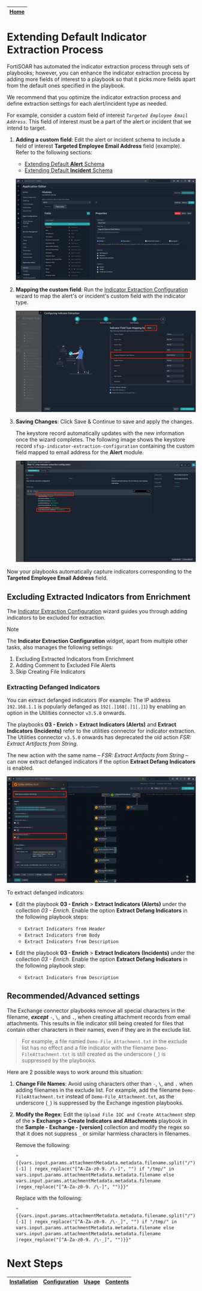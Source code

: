 | [Home](../README.md) |
|----------------------|

# Extending Default Indicator Extraction Process

FortiSOAR has automated the indicator extraction process through sets of playbooks; however, you can enhance the indicator extraction process by adding more fields of interest to a playbook so that it picks more fields apart from the default ones specified in the playbook.

We recommend that you optimize the indicator extraction process and define extraction settings for each alert/incident type as needed.

For example, consider a custom field of interest *`Targeted Employee Email Address`*. This field of interest must be a part of the alert or incident that we intend to target.

1. **Adding a custom field**: Edit the alert or incident schema to include a field of interest **Targeted Employee Email Address** field (example). Refer to the following sections:

    - [Extending Default **Alert** Schema](./extending-default-alert-schema.md)
    - [Extending Default **Incident** Schema](./extending-default-incident-schema.md)

    ![Adding a custom field](./res/application-editor-add-fields.png)

2. **Mapping the custom field**: Run the [Indicator Extraction Configuration](https://github.com/fortinet-fortisoar/widget-indicator-extraction-configuration/blob/release/1.0.0/docs/usage.md#edit-configuration-settings) wizard to map the alert's or incident's custom field with the indicator type.

    ![Adding a custom field](./res/indicator-field-type-mapping.png)

3. **Saving Changes**: Click Save & Continue to save and apply the changes.

    The keystore record automatically updates with the new information once the wizard completes. The following image shows the keystore record `sfsp-indicator-extraction-configuration` containing the custom field mapped to email address for the **Alert** module.

    ![](./res/custom-field-keystore-record.png)

Now your playbooks automatically capture indicators corresponding to the **Targeted Employee Email Address** field.

## Excluding Extracted Indicators from Enrichment

The [Indicator Extraction Configuration](https://github.com/fortinet-fortisoar/widget-indicator-extraction-configuration/blob/release/1.0.0/docs/usage.md#edit-configuration-settings) wizard guides you through adding indicators to be excluded for extraction.

> [!Note]
> The **Indicator Extraction Configuration** widget, apart from multiple other tasks, also manages the following settings:
> 1. Excluding Extracted Indicators from Enrichment
> 2. Adding Comment to Excluded File Alerts
> 3. Skip Creating File Indicators

### Extracting Defanged Indicators

You can extract defanged indicators (For example: The IP address `192.168.1.1` is popularly defanged as `192[.]168[.]1[.]1`) by enabling an option in the Utilities connector `v3.5.0` onwards.

The playbooks **03 - Enrich** > **Extract Indicators (Alerts)** and **Extract Indicators (Incidents)** refer to the utilities connector for indicator extraction. The Utilities connector `v3.5.0` onwards has deprecated the old action *FSR: Extract Artifacts from String*.

The new action with the same name &ndash; *FSR: Extract Artifacts from String* &ndash; can now extract defanged indicators if the option **Extract Defang Indicators** is enabled.

![Extract Defanged Indicators option](./res/extract-defanged-indicators.png)

To extract defanged indicators:

- Edit the playbook **03 - Enrich** > **Extract Indicators (Alerts)** under the collection *03 - Enrich*. Enable the option **Extract Defang Indicators** in the following playbook steps:
    - `Extract Indicators from Header`
    - `Extract Indicators from Body`
    - `Extract Indicators from Description`

- Edit the playbook **03 - Enrich** > **Extract Indicators (Incidents)** under the collection *03 - Enrich*. Enable the option **Extract Defang Indicators** in the following playbook step:
    - `Extract Indicators from Description`

## Recommended/Advanced settings

The Exchange connector playbooks remove all special characters in the filename, **_except_** `-`, `\`, and `.`, when creating attachment records from email attachments. This results in file indicator still being created for files that contain other characters in their names, even if they are in the exclude list.

> For example, a file named `Demo-File_Attachment.txt` in the exclude list has no effect and a file indicator with the filename `Demo-FileAttachment.txt` is still created as the underscore (`_`) is suppressed by the playbooks.

Here are 2 possible ways to work around this situation:

1. **Change File Names**: Avoid using characters other than `-`, `\`, and `.` when adding filenames in the exclude list. For example, add the filename `Demo-FileAttachment.txt` instead of `Demo-File_Attachment.txt`, as the underscore (`_`) is suppressed by the Exchange ingestion playbooks.

2. **Modify the Regex**: Edit the `Upload File IOC and Create Attachment` step of the **> Exchange > Create Indicators and Attachments** playbook in the **Sample - Exchange - [version]** collection and modify the regex so that it does not suppress `_` or similar harmless characters in filenames.

    Remove the following:

    ```jinja
    "{{vars.input.params.attachmentMetadata.metadata.filename.split("/")[-1] | regex_replace("[^A-Za-z0-9. /\-]", "") if "/tmp/" in vars.input.params.attachmentMetadata.metadata.filename else vars.input.params.attachmentMetadata.metadata.filename |regex_replace("[^A-Za-z0-9. /\-]", "")}}"
    ```

    Replace with the following:

    ```jinja
    "{{vars.input.params.attachmentMetadata.metadata.filename.split("/")[-1] | regex_replace("[^A-Za-z0-9. /\-_]", "") if "/tmp/" in vars.input.params.attachmentMetadata.metadata.filename else vars.input.params.attachmentMetadata.metadata.filename |regex_replace("[^A-Za-z0-9. /\-_]", "")}}"
    ```

# Next Steps

| [Installation](./setup.md#installation) | [Configuration](./setup.md#configuration) | [Usage](./usage.md) | [Contents](./contents.md) |
|-----------------------------------------|-------------------------------------------|---------------------|---------------------------|
